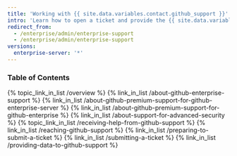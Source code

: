 ```yaml
---
title: 'Working with {{ site.data.variables.contact.github_support }}'
intro: 'Learn how to open a ticket and provide the {{ site.data.variables.contact.enterprise_support }} team with the information they need to resolve your issues.'
redirect_from:
  - /enterprise/admin/enterprise-support
  - /enterprise/admin/enterprise-support
versions:
  enterprise-server: '*'
---
```


### Table of Contents

{% topic_link_in_list /overview %}
    {% link_in_list /about-github-enterprise-support %}
    {% link_in_list /about-github-premium-support-for-github-enterprise-server %}
    {% link_in_list /about-github-premium-support-for-github-enterprise %}
    {% link_in_list /about-support-for-advanced-security %}
{% topic_link_in_list /receiving-help-from-github-support %}
    {% link_in_list /reaching-github-support %}
    {% link_in_list /preparing-to-submit-a-ticket %}
    {% link_in_list /submitting-a-ticket %}
    {% link_in_list /providing-data-to-github-support %}
